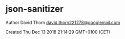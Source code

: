 # json-sanitizer



Author David Thorn <david.thorn221278@googlemail.com>

Created Thu Dec 13 2018 21:14:29 GMT+0100 (CET)